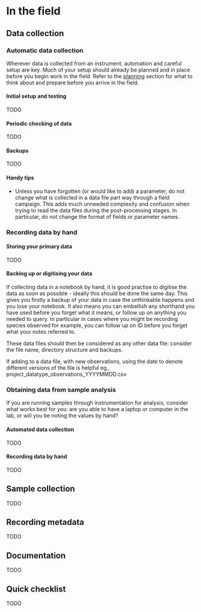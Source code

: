 # In the field #

## Data collection ##

### Automatic data collection ###

Wherever data is collected from an instrument, automation and careful setup are key. Much of your setup should already be planned and in place before you begin work in the field. Refer to the [planning](planning_before_go.md) section for what to think about and prepare before you arrive in the field.

#### Initial setup and testing ####

TODO

#### Periodic checking of data ####

TODO

#### Backups ####

TODO

#### Handy tips ####

* Unless you have forgotten (or would like to add) a parameter, do not change what is collected in a data file part way through a field campaign. This adds much unneeded complexity and confusion when trying to read the data files during the post-processing stages. In particular, do not change the format of fields or parameter names.

### Recording data by hand ###

#### Storing your primary data ####

TODO

#### Backing up or digitising your data ####

If collecting data in a notebook by hand, it is good practise to digitise the data as soon as possible - ideally this should be done the same day. This gives you firstly a backup of your data in case the unthinkable happens and you lose your notebook. It also means you can embellish any shorthand you have used before you forget what it means, or follow up on anything you needed to query. In particular in cases where you might be recording species observed for example, you can follow up on ID before you forget what your notes referred to.

These data files should then be considered as any other data file: consider the file name, directory structure and backups.

If adding to a data file, with new observations, using the date to denote different versions of the file is helpful eg., project_datatype_observations_YYYYMMDD.csv

### Obtaining data from sample analysis ###

If you are running samples through instrumentation for analysis, consider what works best for you: are you able to have a laptop or computer in the lab, or will you be noting the values by hand?

#### Automated data collection ####

TODO

#### Recording data by hand ####

TODO

## Sample collection ##

TODO

## Recording metadata ##

TODO

## Documentation ##

TODO

## Quick checklist ##

TODO